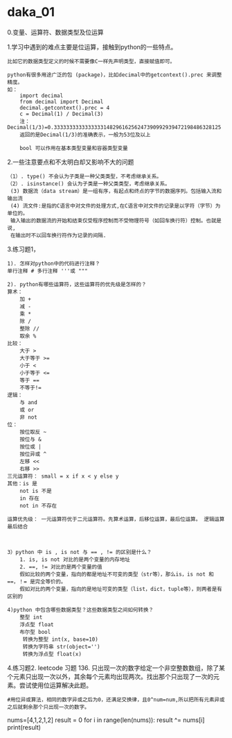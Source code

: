 # daka_01
0.变量、运算符、数据类型及位运算

1.学习中遇到的难点主要是位运算，接触到python的一些特点。

    比如它的数据类型定义的时候不需要像C一样先声明类型，直接赋值即可。

    python有很多用途广泛的包 (package)，比如decimal中的getcontext().prec 来调整精度。
    如：
        import decimal
        from decimal import Decimal
        decimal.getcontext().prec = 4
        c = Decimal(1) / Decimal(3)
        注：Decimal(1/3)=0.333333333333333314829616256247390992939472198486328125
        返回的是Decimal(1/3)的准确表示，一般为53位及以上

        bool 可以作用在基本类型变量和容器类型变量

    
2.一些注意要点和不太明白却又影响不大的问题

    （1）. type() 不会认为子类是一种父类类型，不考虑继承关系。
    （2）. isinstance() 会认为子类是一种父类类型，考虑继承关系。
     (3) 数据流（data stream）是一组有序，有起点和终点的字节的数据序列。包括输入流和输出流
     (4) 流文件:是指的C语言中对文件的处理方式,在C语言中对文件的记录是以字符（字节）为单位的。
     输入输出的数据流的开始和结束仅受程序控制而不受物理符号（如回车换行符）控制。也就是说,
     在输出时不以回车换行符作为记录的间隔.

3.练习题1，

    1). 怎样对python中的代码进行注释？
    单行注释 # 多行注释 '''或 """

    2). python有哪些运算符，这些运算符的优先级是怎样的？
    算术：
        加 + 
        减 -
        乘 *
        除 /
        整除 //
        取余 %
    比较：
        大于 > 
        大于等于 >= 
        小于 < 
        小于等于 <=
        等于 == 
        不等于!=  
    逻辑：
        与 and
        或 or
        非 not
    位：
        按位取反 ~
        按位与 & 
        按位或 | 
        按位异或 ^ 
        左移 << 
        右移 >> 
    三元运算符： small = x if x < y else y
    其他：is 是 
        not is 不是 
        in 存在 
        not in 不存在

    运算优先级： 一元运算符优于二元运算符。先算术运算，后移位运算，最后位运算。 逻辑运算最后结合



    3）python 中 is , is not 与 == , != 的区别是什么？
        1. is, is not 对比的是两个变量的内存地址
        2. ==, != 对比的是两个变量的值
        假如比较的两个变量，指向的都是地址不可变的类型（str等），那么is，is not 和 ==，！= 是完全等价的。
        假如对比的两个变量，指向的是地址可变的类型（list，dict，tuple等），则两者是有区别的

    4)python 中包含哪些数据类型？这些数据类型之间如何转换？
        整型 int
        浮点型 float
        布尔型 bool
         转换为整型 int(x, base=10)
         转换为字符串 str(object='')
         转换为浮点型 float(x)

4.练习题2.
    leetcode 习题 136.
    只出现一次的数字给定一个非空整数数组，除了某个元素只出现一次以外，其余每个元素均出现两次。找出那个只出现了一次的元
    素。尝试使用位运算解决此题。
    
    #用位异或算法，相同的数字异或之后为0，还满足交换律，且0^num=num,所以把所有元素异或之后就剩余那个只出现一次的数字。
    
nums=[4,1,2,1,2]
result = 0
for i in range(len(nums)):
    result ^= nums[i]
print(result) 

